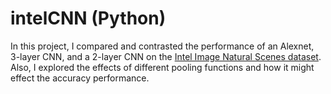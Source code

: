 # intelCNN (Python)
In this project, I compared and contrasted the performance of an Alexnet, 3-layer CNN, and a 2-layer CNN on the [Intel Image Natural Scenes dataset](https://www.kaggle.com/puneet6060/intel-image-classification). Also, I explored the effects of different pooling functions and how it might effect the accuracy performance.
